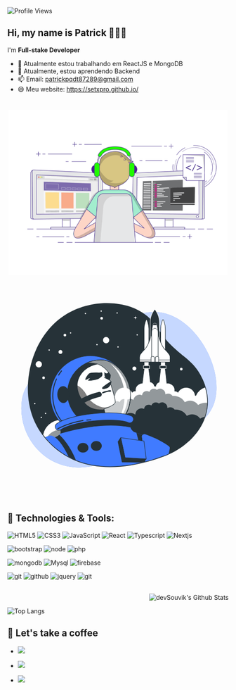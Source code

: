 ![Profile Views](http://estruyf-github.azurewebsites.net/api/VisitorHit?user=setxpro&repo=patrick-developer&countColorcountColor)
## Hi, my name is Patrick 👨🏽‍🚀
<p > 
  I'm  <strong>Full-stake Developer</strong> 
  
  <br>
  
- 🔭 Atualmente estou trabalhando em ReactJS e MongoDB
- 🌱 Atualmente, estou aprendendo Backend
- 📫 Email: patrickpqdt87289@gmail.com
- 😄 Meu website: https://setxpro.github.io/

</p>

<h1 align="center">

  <img align="center" alt="GIF" src="https://raw.githubusercontent.com/devSouvik/devSouvik/master/gif3.gif" width="500"/>
  <svg xmlns="http://www.w3.org/2000/svg" xmlns:xlink="http://www.w3.org/1999/xlink" viewBox="0 0 500 500"><defs><clipPath id="freepik--clip-path--inject-47"><path d="M239.29,199.75a52.16,52.16,0,0,0-28.35-8.52h-.16a74.82,74.82,0,1,0,54.14,126.44,85.82,85.82,0,0,0-25.63-117.92Z" style="fill:none;stroke:#263238;stroke-miterlimit:10;stroke-width:1.0773124694824219px"></path></clipPath><clipPath id="freepik--clip-path-2--inject-47"><path d="M139.84,215.4c14-13.44,33.54-19.3,52.76-16.77,2.83.37,5.83.88,9,1.57,18.76,4.13,29.64,23.64,31.14,24.77s-2.25,12-2.25,12,15,43.9,13.13,50.66-25.14,14.26-25.14,14.26l3.38,13.88-71.29,13.88s-6-27-13.89-37.89-13.93-23.15-12-45.78C125.76,232.75,132.22,222.74,139.84,215.4Z" style="fill:#fff;stroke:#263238;stroke-miterlimit:10;stroke-width:1.0773124694824219px"></path></clipPath></defs><g id="freepik--background-simple--inject-47"><path d="M391.64,102.69C362.28,83.18,326.79,75.87,288.58,92.4c-37.77,16.34-57.15,54.93-89.81,77.83-34.74,24.35-80,27-117.68,45.84-26.62,13.34-44.58,38-48.43,67.59C25.13,341.6,57,400.21,110.92,423.48c33.63,14.51,72.5,13.69,105.93-1,25.66-11.27,47.85-29.35,73.41-41.08C334.64,361,386.61,362,428.9,336.07c44.76-27.42,49.77-76.26,38.67-121.33C457.48,173.78,429.71,128,391.64,102.69Z" style="fill:#407BFF"></path><path d="M391.64,102.69C362.28,83.18,326.79,75.87,288.58,92.4c-37.77,16.34-57.15,54.93-89.81,77.83-34.74,24.35-80,27-117.68,45.84-26.62,13.34-44.58,38-48.43,67.59C25.13,341.6,57,400.21,110.92,423.48c33.63,14.51,72.5,13.69,105.93-1,25.66-11.27,47.85-29.35,73.41-41.08C334.64,361,386.61,362,428.9,336.07c44.76-27.42,49.77-76.26,38.67-121.33C457.48,173.78,429.71,128,391.64,102.69Z" style="fill:#fff;opacity:0.7000000000000001"></path></g><g id="freepik--Stars--inject-47"><path d="M232.19,433.08c-28.87,0-55.38-4.94-78.8-14.67-40.13-16.69-74.5-49.57-91.93-88-1.2-2.63-2.37-5.45-3.48-8.36-11.7-30.51-14.71-65.6-8.7-101.49,8.8-52.58,35.49-98.21,73.2-125.17,29-20.73,65.38-32.14,102.48-32.14a180.37,180.37,0,0,1,33.69,3.17c31.86,6.07,58.79,22.33,75.84,45.77,3,4.19,5.93,8.47,8.73,12.62,6.21,9.19,12.07,17.88,19.69,26,12.19,13,26,24.5,36.69,33.07s21.68,18.27,31.38,32.42a134.81,134.81,0,0,1,18.09,39.83C468.44,326.12,415.77,386,353.73,409c-29.57,11-74.67,24.05-121.53,24.05Z" style="fill:#263238"></path><path d="M216,97.52a2.94,2.94,0,1,1-2.94-2.94A2.94,2.94,0,0,1,216,97.52Z" style="fill:#fff"></path><path d="M395.89,212.14A2.94,2.94,0,1,1,393,209.2,2.93,2.93,0,0,1,395.89,212.14Z" style="fill:#fff"></path><circle cx="81.85" cy="231.66" r="2.94" style="fill:#fff"></circle><circle cx="130.01" cy="135.34" r="2.94" style="fill:#fff"></circle><path d="M249.47,85.48A1.47,1.47,0,1,1,248,84,1.46,1.46,0,0,1,249.47,85.48Z" style="fill:#fff"></path><path d="M294.89,134.9a1.47,1.47,0,1,1-1.46-1.47A1.46,1.46,0,0,1,294.89,134.9Z" style="fill:#fff"></path><circle cx="94.43" cy="169.18" r="1.47" style="fill:#fff"></circle><path d="M144.33,130.56a1.47,1.47,0,1,1-1.47-1.46A1.47,1.47,0,0,1,144.33,130.56Z" style="fill:#fff"></path><circle cx="212.02" cy="81.26" r="1.47" style="fill:#fff"></circle><circle cx="250.04" cy="162.24" r="1.47" style="fill:#fff"></circle><circle cx="61.89" cy="289.97" r="1.47" style="fill:#fff"></circle><circle cx="86.35" cy="311.93" r="1.47" style="fill:#fff"></circle><circle cx="76.64" cy="320.88" r="1.47" style="fill:#fff"></circle><circle cx="176.44" cy="86.74" r="1.47" style="fill:#fff"></circle><circle cx="202.47" cy="157.03" r="1.47" style="fill:#fff"></circle><circle cx="223.12" cy="146.79" r="7.12" transform="translate(-20.6 37.55) rotate(-9.2)" style="fill:#fff"></circle><circle cx="71" cy="201.29" r="7.12" style="fill:#fff"></circle><circle cx="119.94" cy="173.43" r="4.43" style="fill:#fff"></circle><circle cx="287" cy="210.75" r="4.43" style="fill:#fff"></circle><path d="M293.68,96.29c-3.55-.49-3.94-.88-4.43-4.43-.48,3.55-.87,3.94-4.42,4.43,3.55.48,3.94.87,4.42,4.42C289.74,97.16,290.13,96.77,293.68,96.29Z" style="fill:#fff"></path></g><g id="freepik--space-shuttle--inject-47"><polygon points="324.71 253.65 303.81 253.65 309.5 207.94 309.5 199.75 319.02 199.75 319.02 207.94 324.71 253.65" style="fill:#fff;stroke:#263238;stroke-linecap:round;stroke-linejoin:round;stroke-width:1.0773124694824219px"></polygon><polygon points="361.43 253.65 341.64 253.65 346.78 208.14 346.78 199.75 356.29 199.75 356.29 207.94 361.43 253.65" style="fill:#fff;stroke:#263238;stroke-linecap:round;stroke-linejoin:round;stroke-width:1.0773124694824219px"></polygon><path d="M315.49,101.43a1.19,1.19,0,0,0-2.24,0L311.67,106a46.59,46.59,0,0,0-2.58,15.3V205h10.56v-83.7a46.59,46.59,0,0,0-2.58-15.3Z" style="fill:#fff;stroke:#263238;stroke-linecap:round;stroke-linejoin:round;stroke-width:1.0773124694824219px"></path><rect x="307.47" y="204.32" width="13.81" height="6.51" style="fill:#263238;stroke:#fff;stroke-linecap:round;stroke-linejoin:round;stroke-width:1.0773124694824219px"></rect><path d="M352.82,101.43a1.18,1.18,0,0,0-2.23,0L349,106a46.59,46.59,0,0,0-2.58,15.3V205H357v-83.7a46.85,46.85,0,0,0-2.57-15.3Z" style="fill:#fff;stroke:#263238;stroke-linecap:round;stroke-linejoin:round;stroke-width:1.0773124694824219px"></path><path d="M334.19,78.06a1.19,1.19,0,0,0-2,0l-3.47,5.83a42.46,42.46,0,0,0-6,21.69v79.9h20.82v-79.9a42.46,42.46,0,0,0-6-21.69Z" style="fill:#263238;stroke:#fff;stroke-linecap:round;stroke-linejoin:round;stroke-width:1.0773124694824219px"></path><rect x="344.8" y="204.32" width="13.81" height="6.51" style="fill:#263238;stroke:#fff;stroke-linecap:round;stroke-linejoin:round;stroke-width:1.0773124694824219px"></rect><path d="M326.78,128.48s-5.61,28.29-16.57,39.25A75.66,75.66,0,0,0,300.53,179a10.83,10.83,0,0,0-1.79,6v10.81h30.33V125.43Z" style="fill:#fff;stroke:#263238;stroke-linecap:round;stroke-linejoin:round;stroke-width:1.0773124694824219px"></path><line x1="299" y1="191.43" x2="326.27" y2="191.43" style="fill:none;stroke:#263238;stroke-linecap:round;stroke-linejoin:round;stroke-width:1.0773124694824219px"></line><path d="M339.64,128.87s5.61,28.28,16.57,39.24a75.66,75.66,0,0,1,9.68,11.25,10.86,10.86,0,0,1,1.79,6v10.81H337.35V125.81Z" style="fill:#fff;stroke:#263238;stroke-linecap:round;stroke-linejoin:round;stroke-width:1.0773124694824219px"></path><line x1="340.03" y1="191.43" x2="367.29" y2="191.43" style="fill:none;stroke:#263238;stroke-linecap:round;stroke-linejoin:round;stroke-width:1.0773124694824219px"></line><path d="M333.86,108.39a5.53,5.53,0,0,0-1.15,0,5.14,5.14,0,0,0-4.43,4.51l0,.25c-1,4.9-2.24,11.26-2.24,16.82V197.4h14.6V130c0-5.56-1.24-11.92-2.25-16.82l0-.25A5.14,5.14,0,0,0,333.86,108.39Z" style="fill:#fff;stroke:#263238;stroke-linecap:round;stroke-linejoin:round;stroke-width:1.0773124694824219px"></path><path d="M328,183.53h.74a3.31,3.31,0,0,1,3.31,3.31v10a0,0,0,0,1,0,0h-7.37a0,0,0,0,1,0,0v-10A3.31,3.31,0,0,1,328,183.53Z" style="fill:#fff;stroke:#263238;stroke-linecap:round;stroke-linejoin:round;stroke-width:1.0773124694824219px"></path><rect x="323.5" y="196.17" width="9.65" height="6.51" style="fill:#263238;stroke:#263238;stroke-linecap:round;stroke-linejoin:round;stroke-width:1.0773124694824219px"></rect><path d="M337.89,183.53h.74a3.31,3.31,0,0,1,3.31,3.31v10a0,0,0,0,1,0,0h-7.37a0,0,0,0,1,0,0v-10A3.31,3.31,0,0,1,337.89,183.53Z" style="fill:#fff;stroke:#263238;stroke-linecap:round;stroke-linejoin:round;stroke-width:1.0773124694824219px"></path><rect x="333.44" y="196.17" width="9.65" height="6.51" style="fill:#263238;stroke:#263238;stroke-linecap:round;stroke-linejoin:round;stroke-width:1.0773124694824219px"></rect><path d="M333.86,108.39a5.53,5.53,0,0,0-1.15,0,5.1,5.1,0,0,0-4.33,4h9.81A5.09,5.09,0,0,0,333.86,108.39Z" style="fill:#263238;stroke:#263238;stroke-linecap:round;stroke-linejoin:round;stroke-width:1.0773124694824219px"></path><path d="M330.34,120.47A7.65,7.65,0,0,0,327,127c0,.17,0,.34,0,.51a7.58,7.58,0,0,1,3.29-6Z" style="fill:#263238"></path><path d="M335.69,120.07a5.49,5.49,0,0,0-4.58,0v1a5.6,5.6,0,0,1,4.58,0Z" style="fill:#263238"></path><path d="M336.46,120.47v1a7.55,7.55,0,0,1,3.29,6c0-.17,0-.34,0-.51A7.65,7.65,0,0,0,336.46,120.47Z" style="fill:#263238"></path><path d="M337.88,111.47a5,5,0,0,0-4-3.08,5.53,5.53,0,0,0-1.15,0,5,5,0,0,0-4,3" style="fill:none;stroke:#fff;stroke-linecap:round;stroke-linejoin:round;stroke-width:0.5386562347412109px"></path></g><g id="freepik--Smoke--inject-47"><path d="M447.63,256.58c-.29-1-.59-2.07-.9-3.1a32.78,32.78,0,0,0-20.32,18.35c-.08.18-.14.36-.22.54a12.66,12.66,0,0,0-2.17-.51,20.27,20.27,0,0,0-38.41-6.51,9.74,9.74,0,0,0-8.12-3.26,15.13,15.13,0,0,0-22.36-15.58,10.53,10.53,0,0,0-17.35-.68,10.47,10.47,0,0,0-2.08,6,10.48,10.48,0,0,0-3.86-1.09,10.24,10.24,0,0,0-2.58-5.61,10.49,10.49,0,0,0-16.76,1.36,15.13,15.13,0,0,0-22.37,15.58,9.7,9.7,0,0,0-8.11,3.26,20.27,20.27,0,0,0-38.42,6.51,13.11,13.11,0,0,0-2.17.51l-.21-.54a32.89,32.89,0,0,0-62.7,7.95,35.29,35.29,0,0,0-16,20.33q-1.08-.06-2.16-.06a45.39,45.39,0,0,0-41.27,26.49A41.71,41.71,0,0,0,80.9,360.07a176,176,0,0,0,14.46,16.85h246c32.91,0,64.83-12.18,88.76-34.77,6.86-6.47,12.37-13.24,14.95-20.28a105.44,105.44,0,0,0,6.5-33.73A108.22,108.22,0,0,0,447.63,256.58Z" style="fill:#fff"></path><path d="M448.53,288A33.79,33.79,0,0,0,431,292.9a22,22,0,0,0-30.05-6.08A28.75,28.75,0,0,0,376,272.45c-.93,0-1.86.05-2.77.14a11.89,11.89,0,0,0-16.18-3.53c0-.25,0-.5,0-.75a11.91,11.91,0,0,0-19.27-9.37,10.6,10.6,0,0,0-16.9,4.53,10.61,10.61,0,0,0-16.6,7.5,14.23,14.23,0,0,0-19.5,10.53,11.8,11.8,0,0,0-11-1.26l-.39,0a18.61,18.61,0,0,0-4.44.54,10.45,10.45,0,0,0-5.12-1.34,10.6,10.6,0,0,0-10,7.09,10.64,10.64,0,0,0-9.94-1.17,34.16,34.16,0,0,0-38.66,18,18.89,18.89,0,0,0-16,10.89,34.19,34.19,0,0,0-52.49,39.31,34,34,0,0,0-19.42-4.71A34.34,34.34,0,0,0,88.12,369,178.59,178.59,0,0,0,154,417c23.23,9.66,49.55,14.56,78.22,14.56h0c46.64,0,91.55-13,121-24,51.8-19.21,97-64.35,98.4-119.48C450.59,288.05,449.57,288,448.53,288Z" style="fill:#263238;opacity:0.5"></path><path d="M435.54,323.65a22,22,0,0,0-30.05-6.08A28.72,28.72,0,0,0,380.6,303.2c-.94,0-1.86.05-2.77.14a11.9,11.9,0,0,0-16.18-3.54c0-.24,0-.49,0-.75a11.91,11.91,0,0,0-19.27-9.36,10.6,10.6,0,0,0-16.9,4.53,10.61,10.61,0,0,0-16.6,7.5,14.24,14.24,0,0,0-19.75,12.91,18.86,18.86,0,0,0-28.28,7.28,34.16,34.16,0,0,0-53.4,18.34,14.26,14.26,0,0,0-11.14,13.67,18.85,18.85,0,0,0-28.27,7.28,34.18,34.18,0,0,0-54.63,27.4c0,.19,0,.37,0,.56h-.15v3.9A174.61,174.61,0,0,0,154,417c23.23,9.66,49.55,14.56,78.22,14.56h0c46.64,0,91.55-13,121-24,41.56-15.42,78.88-47.53,92.72-88.09A33.61,33.61,0,0,0,435.54,323.65Z" style="fill:#263238"></path></g><g id="freepik--Astronaut--inject-47"><path d="M239.29,199.75a52.16,52.16,0,0,0-28.35-8.52h-.16a74.82,74.82,0,1,0,54.14,126.44,85.82,85.82,0,0,0-25.63-117.92Z" style="fill:#fff;stroke:#263238;stroke-miterlimit:10;stroke-width:1.0773124694824219px;opacity:0.5"></path><path d="M232.9,199.75c-.13-.09-.26-.16-.38-.25,19.67,17.39,32.29,44.15,32.29,74.17a102,102,0,0,1-13,50.2,77.22,77.22,0,0,0,6.71-6.2A85.82,85.82,0,0,0,232.9,199.75Z" style="fill:#fff"></path><path d="M264.92,317.67a74.81,74.81,0,1,1-54.14-126.44h.16a52.16,52.16,0,0,1,28.35,8.52,86.11,86.11,0,0,1,33.1,40.6,90.48,90.48,0,1,0,5.9,32.18c0-.17,0-.34,0-.51A85.43,85.43,0,0,1,264.92,317.67Z" style="fill:#407BFF;stroke:#263238;stroke-miterlimit:10;stroke-width:1.0773124694824219px"></path><path d="M111,234.48a90.53,90.53,0,0,0,14.2,97.83" style="fill:#407BFF;stroke:#263238;stroke-linecap:round;stroke-linejoin:round;stroke-width:2.1546249389648438px"></path><path d="M122.26,216.24a91.06,91.06,0,0,0-6.48,9.28" style="fill:#407BFF;stroke:#263238;stroke-linecap:round;stroke-linejoin:round;stroke-width:2.1546249389648438px"></path><g style="clip-path:url(#freepik--clip-path--inject-47)"><path d="M139.84,215.4c14-13.44,33.54-19.3,52.76-16.77,2.83.37,5.83.88,9,1.57,18.76,4.13,29.64,23.64,31.14,24.77s-2.25,12-2.25,12,15,43.9,13.13,50.66-25.14,14.26-25.14,14.26l3.38,13.88-71.29,13.88s-6-27-13.89-37.89-13.93-23.15-12-45.78C125.76,232.75,132.22,222.74,139.84,215.4Z" style="fill:#fff"></path><g style="clip-path:url(#freepik--clip-path-2--inject-47)"><path d="M220.4,298.57c-11.31.68-32.89-10.28-41.11-27.41a53,53,0,0,0-23.63-24,81.33,81.33,0,0,0-30.86-2.66c-.06.48-.12,1-.16,1.45-1.93,22.63,4.12,34.89,12,45.78s13.89,37.89,13.89,37.89l71.29-13.88-3.38-13.88a115.51,115.51,0,0,0,17.44-7.36C231.14,296.44,225.46,298.26,220.4,298.57Z" style="opacity:0.5"></path></g><path d="M139.84,215.4c14-13.44,33.54-19.3,52.76-16.77,2.83.37,5.83.88,9,1.57,18.76,4.13,29.64,23.64,31.14,24.77s-2.25,12-2.25,12,15,43.9,13.13,50.66-25.14,14.26-25.14,14.26l3.38,13.88-71.29,13.88s-6-27-13.89-37.89-13.93-23.15-12-45.78C125.76,232.75,132.22,222.74,139.84,215.4Z" style="fill:none;stroke:#263238;stroke-miterlimit:10;stroke-width:1.0773124694824219px"></path><path d="M212.81,219.71s.75.75-6,.75-18.39-1.12-22.14,2.26-9.76,13.13-7.5,13.13,5.25-3.38,7.5-3.38a26.61,26.61,0,0,0,5.25-.75s-9.38,5.63-6,6,18.39-1.87,22.51-4.5,7.13-4.5,7.51-6.75S215.44,222.72,212.81,219.71Z" style="fill:#263238;stroke:#263238;stroke-miterlimit:10;stroke-width:1.0773124694824219px"></path><path d="M228.51,219.46c-.29.59-1.77,3.21-4.44,2.88a7.17,7.17,0,0,1-4.5-2.25,15.16,15.16,0,0,1,.37,4.13c0,3,.38,5.25,2.25,7.5s8.26,5.25,8.26,5.25,2.25-6.75,2.25-12C232.22,224.61,230.81,222.42,228.51,219.46Z" style="fill:#263238;stroke:#263238;stroke-miterlimit:10;stroke-width:1.0773124694824219px"></path><path d="M218.44,230.6s15,7.12,15.76,9.38-3.75,10.88-3.75,10.88" style="fill:#fff;stroke:#263238;stroke-miterlimit:10;stroke-width:1.0773124694824219px"></path><path d="M234.2,240s-22.51,13.88-19.51,15.75,11.25-1.12,13.51-3S234.57,244.85,234.2,240Z" style="fill:#263238;stroke:#263238;stroke-miterlimit:10;stroke-width:1.0773124694824219px"></path><path d="M231.11,259.9s-8.13,2.16-10.77,2.44-7.65,3.84-5.4,3.92,10.65-3.72,12.9-3.64,6,.18,6.24-.78C234.56,260,231.11,259.9,231.11,259.9Z" style="fill:#263238;stroke:#263238;stroke-miterlimit:10;stroke-width:1.0773124694824219px"></path><path d="M218.76,303.19c-.91.08-1.74.14-2.47.17-8.22.35-19-.27-29.46-5.48a44.31,44.31,0,0,1-12.48-10.17A136.11,136.11,0,0,1,209,274.61a5.65,5.65,0,1,0-2.59-11,145.71,145.71,0,0,0-38.92,15c-8.24-13.24-12.89-30.9-5-47.48,10.89-22.91,33.85-28.73,42-30.1-.95-.3-1.92-.57-2.91-.79-3.13-.69-6.13-1.2-9-1.57-19.22-2.53-38.79,3.33-52.76,16.77-7.62,7.34-14.08,17.35-15.2,30.58-1.93,22.63,4.12,34.89,12,45.78s13.89,37.89,13.89,37.89l71.29-13.88Z" style="fill:#263238"></path></g><path d="M239.29,199.75a52.16,52.16,0,0,0-28.35-8.52h-.16a74.82,74.82,0,1,0,54.14,126.44,85.82,85.82,0,0,0-25.63-117.92Z" style="fill:none;stroke:#263238;stroke-miterlimit:10;stroke-width:1.0773124694824219px"></path><ellipse cx="126.2" cy="269.45" rx="13.36" ry="19.01" transform="translate(-8.17 3.98) rotate(-1.75)" style="fill:#263238"></ellipse><path d="M286,353.72s-7.71-4.63-8.22-12.33.51-10.79.51-10.79-48.81-31.35-150.55,3.59c0,0-12.33,1.54-10.79,7.2s4.11,8.22,4.11,12.84S111.3,365,107.18,366.05c-1.49.37-7.52,3.46-15,7.49A178.08,178.08,0,0,0,154,417c23.23,9.66,49.55,14.56,78.22,14.56h0c35.33,0,69.66-7.48,97-15.85l-.6-46.6Z" style="fill:#407BFF"></path><path d="M138.37,409.55c-11.92-25-27.29-47.29-41.46-47.61-1.91,0-6,1.4-11.55,3.79A180.14,180.14,0,0,0,138.37,409.55Z" style="fill:#407BFF"></path><path d="M127.74,334.19s-12.33,1.54-10.79,7.2,4.11,8.22,4.11,12.84a5.22,5.22,0,0,1-.9,2.66C144.61,349.52,218.07,330.16,278,343a11.93,11.93,0,0,1-.22-1.62c-.52-7.71.51-10.79.51-10.79S229.48,299.25,127.74,334.19Z" style="fill:#263238;stroke:#263238;stroke-linejoin:round;stroke-width:1.0773124694824219px"></path><path d="M116.37,350a8.22,8.22,0,0,1-4.82-14.89c14.24-10.29,46.17-19,83.32-22.73,36.68-3.68,69.51-1.59,85.67,5.47A8.22,8.22,0,0,1,274,332.87c-11.08-4.84-39.32-8-77.44-4.18-38.58,3.88-65.64,12.69-75.35,19.7A8.18,8.18,0,0,1,116.37,350Z" style="fill:#407BFF;stroke:#263238;stroke-miterlimit:10;stroke-width:1.0773124694824219px"></path><path d="M179.55,326.93c3-.28,6.11-.48,9.22-.56" style="fill:none;stroke:#263238;stroke-linecap:round;stroke-linejoin:round;stroke-width:2.1546249389648438px"></path><path d="M113.86,346.53a190.51,190.51,0,0,1,57-18.54" style="fill:none;stroke:#263238;stroke-linecap:round;stroke-linejoin:round;stroke-width:2.1546249389648438px"></path><path d="M117.32,360.11a30.08,30.08,0,0,1-9.75,5.82c10.9,7.54,21.83,24.83,30.8,43.62A167.6,167.6,0,0,0,154,417c.32.14.65.26,1,.39C141.62,384.71,124.85,366.93,117.32,360.11Z" style="fill:#263238"></path><path d="M305.16,360.86a1.55,1.55,0,0,0-.05-.23l-13.53-4.89A634.65,634.65,0,0,1,306.53,422c1.72-.42,3.42-.84,5.11-1.28l-7.53-55.84A5.32,5.32,0,0,1,305.16,360.86Z" style="fill:#263238"></path><path d="M364.94,386c-6.47-4.81-24.36-16.84-53.67-27a5.43,5.43,0,0,0-7.16,5.84l7.53,55.84a428.24,428.24,0,0,0,41.57-13.07q5.78-2.13,11.41-4.7L367,391.45A5.42,5.42,0,0,0,364.94,386Z" style="fill:#407BFF"></path><polygon points="256.19 366.56 265.96 411.78 313.8 414.54 308.61 374.27 256.19 366.56" style="fill:#407BFF;stroke:#263238;stroke-linecap:round;stroke-linejoin:round;stroke-width:1.0773124694824219px"></polygon><polygon points="256.19 366.56 250.03 375.81 259.28 421.54 265.96 411.78 256.19 366.56" style="fill:#263238;stroke:#263238;stroke-linecap:round;stroke-linejoin:round;stroke-width:1.0773124694824219px"></polygon><path d="M266,411.78l-6.7,10.29,43.12.89q3.08-.7,6.07-1.46l5.81-6.64Z" style="fill:#263238"></path><ellipse cx="170.88" cy="389.39" rx="12.33" ry="10.96" style="fill:#263238"></ellipse><ellipse cx="201.02" cy="385.28" rx="12.33" ry="10.96" style="fill:#263238"></ellipse></g></svg>

</h1>

## 🚀 Technologies & Tools:
<p align='left'>

![HTML5](https://img.shields.io/badge/html%205-grey?style=for-the-badge&logo=html5&logoColor=white&labelColor=8E2DE2)
![CSS3](https://img.shields.io/badge/css%203-grey?style=for-the-badge&logo=css3&logoColor=white&labelColor=8E2DE2)
![JavaScript](https://img.shields.io/badge/-JavaScript-grey?style=for-the-badge&logo=javascript&logoColor=white&labelColor=8E2DE2)
![React](https://img.shields.io/badge/react-grey?style=for-the-badge&logo=react&logoColor=white&labelColor=8E2DE2)
![Typescript](https://img.shields.io/badge/-typescript-grey?style=for-the-badge&logo=typescript&logoColor=white&labelColor=8E2DE2)
![Nextjs](https://img.shields.io/badge/-nextjs-grey?style=for-the-badge&logo=nextjs&logoColor=white&labelColor=8E2DE2)

![bootstrap](https://img.shields.io/badge/-bootstrap-grey?style=for-the-badge&logo=bootstrap&logoColor=white&labelColor=8E2DE2)
![node](https://img.shields.io/badge/-node-grey?style=for-the-badge&logo=node.js&logoColor=white&labelColor=8E2DE2)
![php](https://img.shields.io/badge/-php-grey?style=for-the-badge&logo=php&logoColor=white&labelColor=8E2DE2)

![mongodb](https://img.shields.io/badge/-mongodb-grey?style=for-the-badge&logo=mongodb&logoColor=white&labelColor=8E2DE2)
![Mysql](https://img.shields.io/badge/-mysql-grey?style=for-the-badge&logo=mysql&logoColor=white&labelColor=8E2DE2)
![firebase](https://img.shields.io/badge/-firebase-grey?style=for-the-badge&logo=firebase&logoColor=white&labelColor=8E2DE2)

![git](https://img.shields.io/badge/-git-grey?style=for-the-badge&logo=git&logoColor=white&labelColor=8E2DE2)
![github](https://img.shields.io/badge/-github-grey?style=for-the-badge&logo=github&logoColor=white&labelColor=8E2DE2)
![jquery](https://img.shields.io/badge/-jquery-grey?style=for-the-badge&logo=jquery&logoColor=white&labelColor=8E2DE2)
![git](https://img.shields.io/badge/-git-grey?style=for-the-badge&logo=git&logoColor=white&labelColor=8E2DE2)

</p>
<br/>

<img align="right" src="https://github-readme-stats.vercel.app/api?username=setxpro&include_all_commits=true&count_private=true&show_icons=true&line_height=20&title_color=7A7ADB&icon_color=2234AE&text_color=D3D3D3&bg_color=0,000000,130F40" alt="devSouvik's Github Stats">
<br/>


![Top Langs](https://github-readme-stats.vercel.app/api/top-langs/?username=setxpro&theme=radical&title_color=8E2DE2&text_color=fff)
    


## 🚀 Let's take a coffee


<p align='left'>
  
  - <a href="https://www.instagram.com/seth_ofcc/"><img src="https://img.shields.io/badge/instagram%20@seth_ofcc-DD2476?style=for-the-badge&logo=instagram&logoColor=white"/></a>
- <a href="https://www.facebook.com/patrick.anjos.r/"><img src="https://img.shields.io/badge/facebook%20Patrick_Anjos-344E86?style=for-the-badge&logo=facebook&logoColor=white"/></a>

- <a href="https://setxpro.github.io/"><img height="30px" src="https://img.shields.io/badge/My%20Website:%20patrick.portifólio-8E2DE2?style=for-the-badge&logo=google%20chrome&logoColor=white"/></a>

  
</p>
